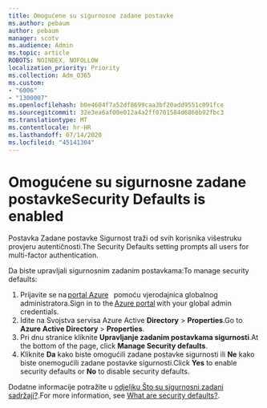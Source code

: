 ```yaml
---
title: Omogućene su sigurnosne zadane postavke
ms.author: pebaum
author: pebaum
manager: scotv
ms.audience: Admin
ms.topic: article
ROBOTS: NOINDEX, NOFOLLOW
localization_priority: Priority
ms.collection: Adm_O365
ms.custom:
- "6006"
- "1300007"
ms.openlocfilehash: b0e4604f7a52df8699caa3bf20add9551c091fce
ms.sourcegitcommit: 32e3ea6af00e012a4a2ff0701584d6866b92fbc3
ms.translationtype: MT
ms.contentlocale: hr-HR
ms.lasthandoff: 07/14/2020
ms.locfileid: "45141304"
---
```

# <a name="security-defaults-is-enabled"></a><span data-ttu-id="0004d-102">Omogućene su sigurnosne zadane postavke</span><span class="sxs-lookup"><span data-stu-id="0004d-102">Security Defaults is enabled</span></span>

<span data-ttu-id="0004d-103">Postavka Zadane postavke Sigurnost traži od svih korisnika višestruku provjeru autentičnosti.</span><span class="sxs-lookup"><span data-stu-id="0004d-103">The Security Defaults setting prompts all users for multi-factor authentication.</span></span>

<span data-ttu-id="0004d-104">Da biste upravljali sigurnosnim zadanim postavkama:</span><span class="sxs-lookup"><span data-stu-id="0004d-104">To manage security defaults:</span></span>

1. <span data-ttu-id="0004d-105">Prijavite se na [portal Azure](https://ms.portal.azure.com/)   pomoću vjerodajnica globalnog administratora.</span><span class="sxs-lookup"><span data-stu-id="0004d-105">Sign in to the [Azure portal](https://ms.portal.azure.com/) with your global admin credentials.</span></span>
2. <span data-ttu-id="0004d-106">Idite na Svojstva servisa Azure Active **Directory**  >  **Properties**.</span><span class="sxs-lookup"><span data-stu-id="0004d-106">Go to **Azure Active Directory** > **Properties**.</span></span>
3. <span data-ttu-id="0004d-107">Pri dnu stranice kliknite **Upravljanje zadanim postavkama sigurnosti**.</span><span class="sxs-lookup"><span data-stu-id="0004d-107">At the bottom of the page, click **Manage Security defaults**.</span></span>
4. <span data-ttu-id="0004d-108">Kliknite **Da** kako biste omogućili zadane postavke sigurnosti ili **Ne** kako biste onemogućili zadane postavke sigurnosti.</span><span class="sxs-lookup"><span data-stu-id="0004d-108">Click **Yes** to enable security defaults or **No** to disable security defaults.</span></span>

<span data-ttu-id="0004d-109">Dodatne informacije potražite u [odjeljku Što su sigurnosni zadani sadržaji?](https://docs.microsoft.com/azure/active-directory/fundamentals/concept-fundamentals-security-defaults).</span><span class="sxs-lookup"><span data-stu-id="0004d-109">For more information, see [What are security defaults?](https://docs.microsoft.com/azure/active-directory/fundamentals/concept-fundamentals-security-defaults).</span></span>